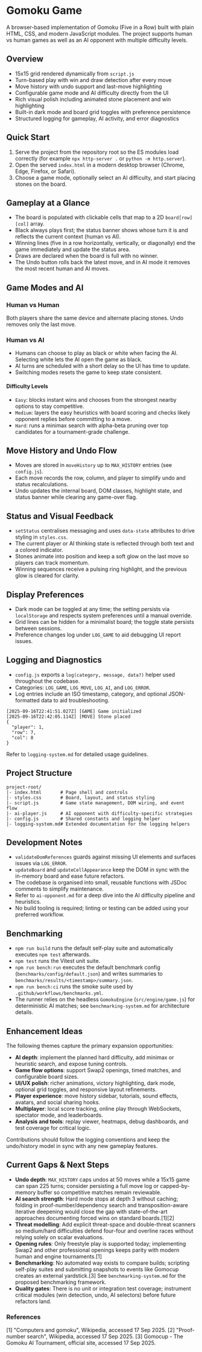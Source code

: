 # Gomoku Game

A browser-based implementation of Gomoku (Five in a Row) built with plain HTML, CSS, and modern JavaScript modules. The project supports human vs human games as well as an AI opponent with multiple difficulty levels.

## Overview
- 15x15 grid rendered dynamically from `script.js`
- Turn-based play with win and draw detection after every move
- Move history with undo support and last-move highlighting
- Configurable game mode and AI difficulty directly from the UI
- Rich visual polish including animated stone placement and win highlighting
- Built-in dark mode and board grid toggles with preference persistence
- Structured logging for gameplay, AI activity, and error diagnostics

## Quick Start
1. Serve the project from the repository root so the ES modules load correctly (for example `npx http-server .` or `python -m http.server`).
2. Open the served `index.html` in a modern desktop browser (Chrome, Edge, Firefox, or Safari).
3. Choose a game mode, optionally select an AI difficulty, and start placing stones on the board.

## Gameplay at a Glance
- The board is populated with clickable cells that map to a 2D `board[row][col]` array.
- Black always plays first; the status banner shows whose turn it is and reflects the current context (human vs AI).
- Winning lines (five in a row horizontally, vertically, or diagonally) end the game immediately and update the status area.
- Draws are declared when the board is full with no winner.
- The Undo button rolls back the latest move, and in AI mode it removes the most recent human and AI moves.

## Game Modes and AI
### Human vs Human
Both players share the same device and alternate placing stones. Undo removes only the last move.

### Human vs AI
- Humans can choose to play as black or white when facing the AI. Selecting white lets the AI open the game as black.
- AI turns are scheduled with a short delay so the UI has time to update.
- Switching modes resets the game to keep state consistent.

#### Difficulty Levels
- `Easy`: blocks instant wins and chooses from the strongest nearby options to stay competitive.
- `Medium`: layers the easy heuristics with board scoring and checks likely opponent replies before committing to a move.
- `Hard`: runs a minimax search with alpha-beta pruning over top candidates for a tournament-grade challenge.

## Move History and Undo Flow
- Moves are stored in `moveHistory` up to `MAX_HISTORY` entries (see `config.js`).
- Each move records the row, column, and player to simplify undo and status recalculations.
- Undo updates the internal board, DOM classes, highlight state, and status banner while clearing any game-over flag.

## Status and Visual Feedback
- `setStatus` centralises messaging and uses `data-state` attributes to drive styling in `styles.css`.
- The current player or AI thinking state is reflected through both text and a colored indicator.
- Stones animate into position and keep a soft glow on the last move so players can track momentum.
- Winning sequences receive a pulsing ring highlight, and the previous glow is cleared for clarity.

## Display Preferences
- Dark mode can be toggled at any time; the setting persists via `localStorage` and respects system preferences until a manual override.
- Grid lines can be hidden for a minimalist board; the toggle state persists between sessions.
- Preference changes log under `LOG_GAME` to aid debugging UI report issues.

## Logging and Diagnostics
- `config.js` exports a `log(category, message, data?)` helper used throughout the codebase.
- Categories: `LOG_GAME`, `LOG_MOVE`, `LOG_AI`, and `LOG_ERROR`.
- Log entries include an ISO timestamp, category, and optional JSON-formatted data to aid troubleshooting.

```text
[2025-09-16T22:41:51.027Z] [GAME] Game initialized
[2025-09-16T22:42:05.114Z] [MOVE] Stone placed
{
  "player": 1,
  "row": 7,
  "col": 8
}
```

Refer to `logging-system.md` for detailed usage guidelines.

## Project Structure
```
project-root/
|- index.html       # Page shell and controls
|- styles.css       # Board, layout, and status styling
|- script.js        # Game state management, DOM wiring, and event flow
|- ai-player.js     # AI opponent with difficulty-specific strategies
|- config.js        # Shared constants and logging helper
|- logging-system.md# Extended documentation for the logging helpers
```

## Development Notes
- `validateDomReferences` guards against missing UI elements and surfaces issues via `LOG_ERROR`.
- `updateBoard` and `updateCellAppearance` keep the DOM in sync with the in-memory board and ease future refactors.
- The codebase is organised into small, reusable functions with JSDoc comments to simplify maintenance.
- Refer to ``ai-opponent.md`` for a deep dive into the AI difficulty pipeline and heuristics.
- No build tooling is required; linting or testing can be added using your preferred workflow.

## Benchmarking
- `npm run build` runs the default self-play suite and automatically executes `npm test` afterwards.
- `npm test` runs the Vitest unit suite.
- `npm run bench:run` executes the default benchmark config (`benchmarks/config/default.json`) and writes summaries to `benchmarks/results/<timestamp>/summary.json`.
- `npm run bench:ci` runs the smoke suite used by `.github/workflows/benchmarks.yml`.
- The runner relies on the headless `GomokuEngine` (`src/engine/game.js`) for deterministic AI matches; see `benchmarking-system.md` for architecture details.

## Enhancement Ideas
The following themes capture the primary expansion opportunities:
- **AI depth**: implement the planned hard difficulty, add minimax or heuristic search, and expose tuning controls.
- **Game flow options**: support Swap2 openings, timed matches, and configurable board sizes.
- **UI/UX polish**: richer animations, victory highlighting, dark mode, optional grid toggles, and responsive layout refinements.
- **Player experience**: move history sidebar, tutorials, sound effects, avatars, and social sharing hooks.
- **Multiplayer**: local score tracking, online play through WebSockets, spectator mode, and leaderboards.
- **Analysis and tools**: replay viewer, heatmaps, debug dashboards, and test coverage for critical logic.

Contributions should follow the logging conventions and keep the undo/history model in sync with any new gameplay features.

## Current Gaps & Next Steps
- **Undo depth**: `MAX_HISTORY` caps undos at 50 moves while a 15x15 game can span 225 turns; consider persisting a full move log or capped-by-memory buffer so competitive matches remain reviewable.
- **AI search strength**: Hard mode stops at depth 3 without caching; folding in proof-number/dependency search and transposition-aware iterative deepening would close the gap with state-of-the-art approaches documenting forced wins on standard boards.[1][2]
- **Threat modelling**: Add explicit threat-space and double-threat scanners so medium/hard difficulties defend four-four and overline races without relying solely on scalar evaluations.
- **Opening rules**: Only freestyle play is supported today; implementing Swap2 and other professional openings keeps parity with modern human and engine tournaments.[1]
- **Benchmarking**: No automated way exists to compare builds; scripting self-play suites and submitting snapshots to events like Gomocup creates an external yardstick.[3] See `benchmarking-system.md` for the proposed benchmarking framework.
- **Quality gates**: There is no unit or integration test coverage; instrument critical modules (win detection, undo, AI selectors) before future refactors land.

### References
[1] "Computers and gomoku", Wikipedia, accessed 17 Sep 2025.
[2] "Proof-number search", Wikipedia, accessed 17 Sep 2025.
[3] Gomocup - The Gomoku AI Tournament, official site, accessed 17 Sep 2025.


